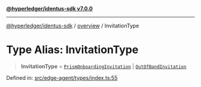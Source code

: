 [**@hyperledger/identus-sdk v7.0.0**](../../README.md)

***

[@hyperledger/identus-sdk](../../README.md) / [overview](../README.md) / InvitationType

# Type Alias: InvitationType

> **InvitationType** = [`PrismOnboardingInvitation`](../../plugins/internal/didcomm/classes/PrismOnboardingInvitation.md) \| [`OutOfBandInvitation`](../../plugins/internal/didcomm/classes/OutOfBandInvitation.md)

Defined in: [src/edge-agent/types/index.ts:55](https://github.com/hyperledger/identus-edge-agent-sdk-ts/blob/96423ee84b124a31ce63036d9d623d1cb73a13c2/src/edge-agent/types/index.ts#L55)
